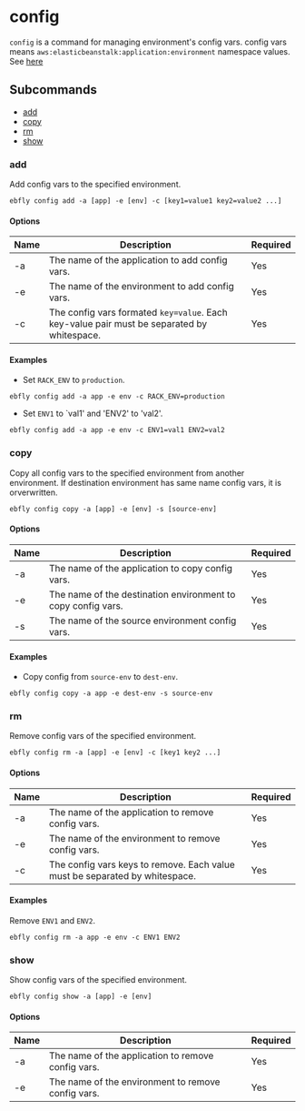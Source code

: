 # config

`config` is a command for managing environment's config vars.
config vars means `aws:elasticbeanstalk:application:environment` namespace values. See [here](http://docs.aws.amazon.com/elasticbeanstalk/latest/dg/command-options.html)

## Subcommands

- [add](#add)
- [copy](#copy)
- [rm](#rm)
- [show](#show)

<a name="add"></a>
### add

Add config vars to the specified environment.

```
ebfly config add -a [app] -e [env] -c [key1=value1 key2=value2 ...]
```

#### Options

| Name | Description                                                                                | Required |
| ---- | ------------------------------------------------------------------------------------------ | -------- |
| -a   | The name of the application to add config vars.                                            | Yes      |
| -e   | The name of the environment to add config vars.                                            | Yes      |
| -c   | The config vars formated `key=value`. Each key-value pair must be separated by whitespace. | Yes      |

#### Examples

- Set `RACK_ENV` to `production`.

```
ebfly config add -a app -e env -c RACK_ENV=production
```

- Set `ENV1` to `val1' and 'ENV2' to 'val2'.

```
ebfly config add -a app -e env -c ENV1=val1 ENV2=val2
```

<a name="copy"></a>
### copy

Copy all config vars to the specified environment from another environment.
If destination environment has same name config vars, it is orverwritten.

```
ebfly config copy -a [app] -e [env] -s [source-env]
```

#### Options

| Name | Description                                                                                | Required |
| ---- | ------------------------------------------------------------------------------------------ | -------- |
| -a   | The name of the application to copy config vars.                                           | Yes      |
| -e   | The name of the destination environment to copy config vars.                               | Yes      |
| -s   | The name of the source environment config vars.                                            | Yes      |

#### Examples

- Copy config from `source-env` to `dest-env`.

```
ebfly config copy -a app -e dest-env -s source-env
```

<a name="rm"></a>
### rm

Remove config vars of the specified environment.

```
ebfly config rm -a [app] -e [env] -c [key1 key2 ...]
```

#### Options

| Name | Description                                                                 | Required |
| ---- | --------------------------------------------------------------------------- | -------- |
| -a   | The name of the application to remove config vars.                          | Yes      |
| -e   | The name of the environment to remove config vars.                          | Yes      |
| -c   | The config vars keys to remove. Each value must be separated by whitespace. | Yes      |

#### Examples

Remove `ENV1` and `ENV2`.

```
ebfly config rm -a app -e env -c ENV1 ENV2
```

<a name="show"></a>
### show

Show config vars of the specified environment.

```
ebfly config show -a [app] -e [env]
```

#### Options

| Name | Description                                                                 | Required |
| ---- | --------------------------------------------------------------------------- | -------- |
| -a   | The name of the application to remove config vars.                          | Yes      |
| -e   | The name of the environment to remove config vars.                          | Yes      |
